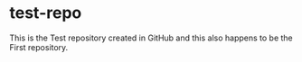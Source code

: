 # test-repo
This is the Test repository created in GitHub and this also happens to be the First repository.
